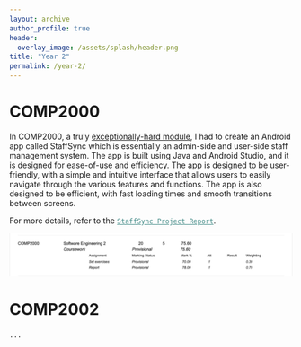 ```yaml
---
layout: archive
author_profile: true
header:
  overlay_image: /assets/splash/header.png
title: "Year 2"
permalink: /year-2/
---
```

# COMP2000

In COMP2000, a truly [exceptionally-hard module](/COMP2000%20-%20Main%20coursework.pdf#page=4), I had to create an Android app called StaffSync which is essentially an admin-side and user-side staff management system. The app is built using Java and Android Studio, and it is designed for ease-of-use and efficiency. The app is designed to be user-friendly, with a simple and intuitive interface that allows users to easily navigate through the various features and functions. The app is also designed to be efficient, with fast loading times and smooth transitions between screens.

For more details, refer to the <a href="https://alfie-ns.github.io/documents/Report_COMP2000_StaffSync.pdf" style="color: #448c88;">`StaffSync Project Report`</a>.

![2000-grade](/image/year-2/2000-grade.jpeg)

# COMP2002

```...```
